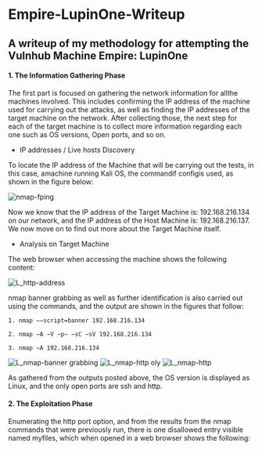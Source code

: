# Empire-LupinOne-Writeup
## A writeup of my methodology for attempting the Vulnhub Machine Empire: LupinOne


#### 1. The Information Gathering Phase
 
The  first  part  is  focused  on  gathering  the  network  information  for  allthe  machines  involved.   This  includes  confirming  the  IP  address  of  the  machine  used  for carrying out the attacks, as well as finding the IP addresses of the target machine on the network.  After collecting those,  the next step for each of the target machine is to collect more information regarding each one such as OS versions, Open ports, and so on.

   *  IP addresses / Live hosts Discovery

To locate the IP address of the Machine that will be carrying out the tests, in this case, amachine running Kali OS, the commandif configis used, as shown in the figure below:

![nmap-fping](https://user-images.githubusercontent.com/58232821/143317977-ba560e38-3a9d-4007-b388-8f8003ee6d8e.png)

Now we know that the IP address of the Target Machine is: 192.168.216.134 on our network, and the IP address of the Host Machine is: 192.168.216.137.
We now move on to find out more about the Target Machine itself. 

   * Analysis on Target Machine

The web browser when accessing the machine shows the following content:

![L_http-address](https://user-images.githubusercontent.com/58232821/144475456-b60a2bbd-4518-4f9a-a75d-2f2b46afd451.png)

nmap banner grabbing as well as further identification is also carried out using the commands, and the output are shown in the figures that follow:

```
1. nmap −−script=banner 192.168.216.134

2. nmap −A −V −p− −sC −sV 192.168.216.134

3. nmap −A 192.168.216.134
```
![L_nmap-banner grabbing](https://user-images.githubusercontent.com/58232821/144475674-db2d475c-52d6-4a80-a067-a069dc9dab38.png)
![L_nmap-http oly](https://user-images.githubusercontent.com/58232821/144479732-3b47c224-d332-4cf2-88fe-fc4f2372236b.png)
![L_nmap-http](https://user-images.githubusercontent.com/58232821/144479740-4acb7b7e-c3f7-4928-a897-5fe114779319.png)

As gathered from the outputs posted above, the OS version is displayed as Linux, and the only open ports are ssh and http.

#### 2. The Exploitation Phase

Enumerating the http port option, and from the results from the nmap commands that were previously run, there is one disallowed entry visible named myfiles, which when opened in a web browser shows the following:

